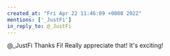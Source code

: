 ```yaml
---
created_at: "Fri Apr 22 11:46:09 +0000 2022"
mentions: ['_JustFi']
in_reply_to: @_JustFi
---
```


@_JustFi Thanks Fi! Really appreciate that! It's exciting!